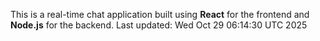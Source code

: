 This is a real-time chat application built using **React** for the frontend and **Node.js** for the backend.
Last updated: Wed Oct 29 06:14:30 UTC 2025
